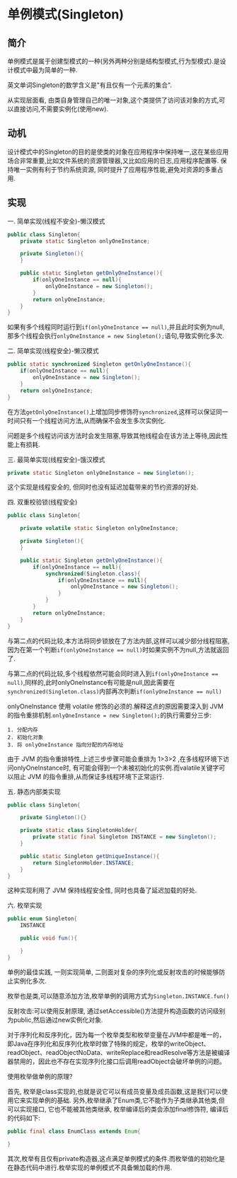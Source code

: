 # 单例模式(Singleton)

## 简介

单例模式是属于创建型模式的一种(另外两种分别是结构型模式,行为型模式).是设计模式中最为简单的一种.

英文单词Singleton的数学含义是"有且仅有一个元素的集合".

从实现层面看, 由类自身管理自己的唯一对象,这个类提供了访问该对象的方式,可以直接访问,不需要实例化(使用new).

## 动机

设计模式中的Singleton的目的是使类的对象在应用程序中保持唯一,这在某些应用场合非常重要,比如文件系统的资源管理器,又比如应用的日志,应用程序配置等. 保持唯一实例有利于节约系统资源, 同时提升了应用程序性能,避免对资源的多重占用.

## 实现

一. 简单实现(线程不安全)-懒汉模式

```java
public class Singleton{
    private static Singleton onlyOneInstance;

    private Singleton(){
    }

    public static Singleton getOnlyOneInstance(){
        if(onlyOneInstance == null){
            onlyOneInstance = new Singleton();
        }
        return onlyOneInstance;
    }
}
```

如果有多个线程同时运行到`if(onlyOneInstance == null)`,并且此时实例为null,那多个线程会执行`onlyOneInstance = new Singleton();`语句,导致实例化多次.

二. 简单实现(线程安全)-懒汉模式

```java
public static synchronized Singleton getOnlyOneInstance(){
    if(onlyOneInstance == null){
        onlyOneInstance = new Singleton();
    }
    return onlyOneInstance;
}
```

在方法`getOnlyOneInstance()`上增加同步修饰符`synchronized`,这样可以保证同一时间只有一个线程访问方法,从而确保不会发生多次实例化.

问题是多个线程访问该方法时会发生阻塞,导致其他线程会在该方法上等待,因此性能上有损耗.

三. 最简单实现(线程安全)-饿汉模式

```java
private static Singleton onlyOneInstance = new Singleton();
```

这个实现是线程安全的, 但同时也没有延迟加载带来的节约资源的好处.

四. 双重校验锁(线程安全)

```java
public class Singleton{

    private volatile static Singleton onlyOneInstance;

    private Singleton(){
    }

    public static Singleton getOnlyOneInstance(){
        if(onlyOneInstance == null){
            synchronized(Singleton.class){
                if(onlyOneInstance == null){
                    onlyOneInstance = new Singleton();
                }
            }
        }
        return onlyOneInstance;
    }
}
```

与第二点的代码比较,本方法将同步锁放在了方法内部,这样可以减少部分线程阻塞,因为在第一个判断`if(onlyOneInstance == null)`时如果实例不为null,方法就返回了.

与第二点的代码比较,多个线程依然可能会同时进入到`if(onlyOneInstance == null)`,同样的,此时onlyOneInstance有可能是null,因此需要在`synchronized(Singleton.class)`内部再次判断`if(onlyOneInstance == null)`

onlyOneInstance 使用 volatile 修饰的必须的.解释这点的原因需要深入到 JVM 的指令重排机制.`onlyOneInstance = new Singleton();`的执行需要分三步:

    1. 分配内存
    2. 初始化对象
    3. 将 onlyOneInstance 指向分配的内存地址

由于 JVM 的指令重排特性,上述三步步骤可能会重排为 1>3>2 ,在多线程环境下访问onlyOneInstance时, 有可能会得到一个未被初始化的实例.而valatile关键字可以阻止 JVM 的指令重排,从而保证多线程环境下正常运行.

五. 静态内部类实现

```java
public class Singleton{

    private Singleton(){}

    private static class SingletonHolder{
        private static final Singleton INSTANCE = new Singleton();
    }

    public static Singleton getUniqueInstance(){
        return SingletonHolder.INSTANCE;
    }
}
```

这种实现利用了 JVM 保持线程安全性, 同时也具备了延迟加载的好处.

六. 枚举实现

```java
public enum Singleton{
    INSTANCE

    public void fun(){

    }
}
```

单例的最佳实践, 一则实现简单, 二则面对复杂的序列化或反射攻击的时候能够防止实例化多次.

枚举也是类,可以随意添加方法,枚举单例的调用方式为`Singleton.INSTANCE.fun()`

反射攻击:可以使用反射原理, 通过setAccessible()方法提升构造函数的访问级别为public,然后通过new实例化对象.

对于序列化和反序列化，因为每一个枚举类型和枚举变量在JVM中都是唯一的，即Java在序列化和反序列化枚举时做了特殊的规定，枚举的writeObject、readObject、readObjectNoData、writeReplace和readResolve等方法是被编译器禁用的，因此也不存在实现序列化接口后调用readObject会破坏单例的问题。

使用枚举做单例的原理?

首先, 枚举是class实现的,也就是说它可以有成员变量及成员函数,这是我们可以使用它来实现单例的基础. 另外,枚举继承了Enum类,它不能作为子类继承其他类,但可以实现接口, 它也不能被其他类继承, 枚举编译后的类会添加final修饰符, 编译后的代码如下:

```java
public final class EnumClass extends Enum{

}
```

其次,枚举有且仅有private构造器,这点满足单例模式的条件.而枚举值的初始化是在静态代码中进行.枚举实现的单例模式不具备懒加载的作用.